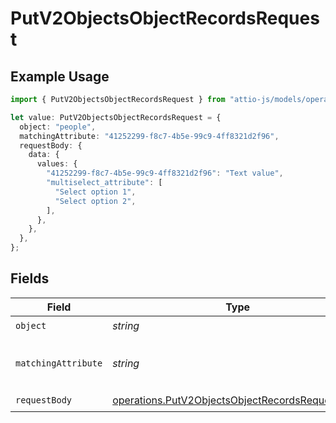# PutV2ObjectsObjectRecordsRequest

## Example Usage

```typescript
import { PutV2ObjectsObjectRecordsRequest } from "attio-js/models/operations/putv2objectsobjectrecords.js";

let value: PutV2ObjectsObjectRecordsRequest = {
  object: "people",
  matchingAttribute: "41252299-f8c7-4b5e-99c9-4ff8321d2f96",
  requestBody: {
    data: {
      values: {
        "41252299-f8c7-4b5e-99c9-4ff8321d2f96": "Text value",
        "multiselect_attribute": [
          "Select option 1",
          "Select option 2",
        ],
      },
    },
  },
};
```

## Fields

| Field                                                                                                              | Type                                                                                                               | Required                                                                                                           | Description                                                                                                        | Example                                                                                                            |
| ------------------------------------------------------------------------------------------------------------------ | ------------------------------------------------------------------------------------------------------------------ | ------------------------------------------------------------------------------------------------------------------ | ------------------------------------------------------------------------------------------------------------------ | ------------------------------------------------------------------------------------------------------------------ |
| `object`                                                                                                           | *string*                                                                                                           | :heavy_check_mark:                                                                                                 | N/A                                                                                                                | people                                                                                                             |
| `matchingAttribute`                                                                                                | *string*                                                                                                           | :heavy_check_mark:                                                                                                 | N/A                                                                                                                | 41252299-f8c7-4b5e-99c9-4ff8321d2f96                                                                               |
| `requestBody`                                                                                                      | [operations.PutV2ObjectsObjectRecordsRequestBody](../../models/operations/putv2objectsobjectrecordsrequestbody.md) | :heavy_check_mark:                                                                                                 | N/A                                                                                                                |                                                                                                                    |
